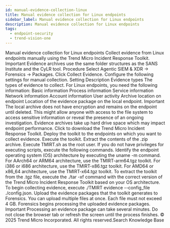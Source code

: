```yaml
---
id: manual-evidence-collection-linux
title: Manual evidence collection for Linux endpoints
sidebar_label: Manual evidence collection for Linux endpoints
description: Manual evidence collection for Linux endpoints
tags:
  - endpoint-security
  - trend-vision-one
---
```


 Manual evidence collection for Linux endpoints Collect evidence from Linux endpoints manually using the Trend Micro Incident Response Toolkit. Important Evidence archives use the same folder structures as the SANS Institute and the CyLR tool. Procedure Select Agentic SIEM & XDR → Forensics → Packages. Click Collect Evidence. Configure the following settings for manual collection. Setting Description Evidence types The types of evidence to collect. For Linux endpoints, you need the following information: Basic information Process information Service information Network information Account information User activity Archive location on endpoint Location of the evidence package on the local endpoint. Important The local archive does not have encryption and remains on the endpoint until deleted. This might allow anyone with access to the file system to access sensitive information or reveal the presence of an ongoing investigation. Evidence archives take up hard drive space which may impact endpoint performance. Click to download the Trend Micro Incident Response Toolkit. Deploy the toolkit to the endpoints on which you want to collect evidence. Execute the toolkit. Extract the contents of the .zip archive. Execute TMIRT.sh as the root user. If you do not have privileges for executing scripts, execute the following commands. Identify the endpoint operating system (OS) architecture by executing the uname -m command. For AArch64 or ARM64 architecture, use the TMIRT-arm64.tgz toolkit. For i386 or i686 architecture, use the TMIRT-x86.tgz toolkit. For AMD64 or x86_64 architecture, use the TMIRT-x64.tgz toolkit. To extract the toolkit from the .tgz file, execute the ./tar -xf command with the correct version of the Trend Micro Incident Response Toolkit based on your OS architecture. To begin collecting evidence, execute ./TMIRT evidence --config_file ./config.json. Upload the evidence packages that the toolkit generates to Forensics. You can upload multiple files at once. Each file must not exceed 4 GB. Forensics begins processing the uploaded evidence packages. Important Processing an evidence package can take several minutes. Do not close the browser tab or refresh the screen until the process finishes. © 2025 Trend Micro Incorporated. All rights reserved.Search Knowledge Base